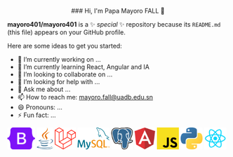 <p align='center' size="20">### Hi, I'm Papa Mayoro FALL 👋 </p>

**mayoro401/mayoro401** is a ✨ _special_ ✨ repository because its `README.md` (this file) appears on your GitHub profile.

Here are some ideas to get you started:

- 🔭 I’m currently working on ...
- 🌱 I’m currently learning React, Angular and IA
- 👯 I’m looking to collaborate on ...
- 🤔 I’m looking for help with ...
- 💬 Ask me about ...
- 📫 How to reach me: mayoro.fall@uadb.edu.sn
- 😄 Pronouns: ...
- ⚡ Fun fact: ...
<div class='container center' >
<img src='https://github.com/mayoro401/mayoro401/blob/main/68747470733a2f2f63646e2e737667706f726e2e636f6d2f6c6f676f732f626f6f7473747261702e737667.svg' height="50" height="50">
<img height="50" height="50" src='https://github.com/mayoro401/mayoro401/blob/main/68747470733a2f2f63646e2e737667706f726e2e636f6d2f6c6f676f732f6a6176612e737667.svg'>
<img height="50" height="50" src='https://github.com/mayoro401/mayoro401/blob/main/68747470733a2f2f63646e2e737667706f726e2e636f6d2f6c6f676f732f6c61726176656c2e737667.svg'>
<img 
height="50" height="50" src='https://github.com/mayoro401/mayoro401/blob/main/68747470733a2f2f63646e2e737667706f726e2e636f6d2f6c6f676f732f6d7973716c2e737667.svg'>
<imgg height="50" height="50" src='https://github.com/mayoro401/mayoro401/blob/main/68747470733a2f2f63646e2e737667706f726e2e636f6d2f6c6f676f732f6e65746c6966792e737667.svg'>
<img height="50" height="50" src='https://github.com/mayoro401/mayoro401/blob/main/68747470733a2f2f63646e2e737667706f726e2e636f6d2f6c6f676f732f706f737467726573716c2e737667.svg'>
<imgg height="50" height="50" src='https://github.com/mayoro401/mayoro401/blob/main/68747470733a2f2f63646e2e737667706f726e2e636f6d2f6c6f676f732f76697375616c2d73747564696f2d636f64652e737667.svg'>
<img height="50" height="50" src='https://github.com/mayoro401/mayoro401/blob/main/angular-icon.svg'>
<img height="50" height="50" src='https://github.com/mayoro401/mayoro401/blob/main/javascript.svg'>
<img height="50" height="50" src='https://github.com/mayoro401/mayoro401/blob/main/phython-icon.svg'>
<img height="50" height="50" src='https://github.com/mayoro401/mayoro401/blob/main/react-1-logo-png-transparent-removebg-preview.png'>
</div>
